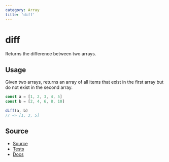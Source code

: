 ```yaml
---
category: Array
title: 'diff'
---
```


# diff

Returns the difference between two arrays.

## Usage

Given two arrays, returns an array of all items that exist in the first array but do not exist in the second array.

```ts
const a = [1, 2, 3, 4, 5]
const b = [2, 4, 6, 8, 10]

diff(a, b)
// => [1, 3, 5]
```

## Source

- [Source](https://github.com/matijaoe/utils/blob/main/src/array/diff.ts)
- [Tests](https://github.com/matijaoe/utils/blob/main/src/array/diff.test.ts)
- [Docs](https://github.com/matijaoe/utils/blob/main/docs/array/diff.md)

